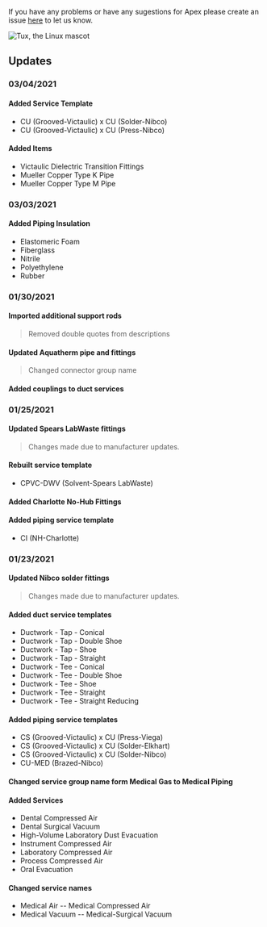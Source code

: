If you have any problems or have any sugestions for Apex please create an issue [here](https://github.com/VirtualBuildingSupply/Apex/issues) to let us know.


![Tux, the Linux mascot](https://itembuilders.com/wp-content/uploads/2020/11/summit_02-1024x434.png)
## Updates
### 03/04/2021 ###
#### Added Service Template
- CU (Grooved-Victaulic) x CU (Solder-Nibco)
- CU (Grooved-Victaulic) x CU (Press-Nibco)

#### Added Items
- Victaulic Dielectric Transition Fittings
- Mueller Copper Type K Pipe
- Mueller Copper Type M Pipe

### 03/03/2021 ###
#### Added Piping Insulation
- Elastomeric Foam
- Fiberglass
- Nitrile
- Polyethylene
- Rubber

### 01/30/2021 ###
#### Imported additional support rods
>Removed double quotes from descriptions

#### Updated Aquatherm pipe and fittings
>Changed connector group name

#### Added couplings to duct services

### 01/25/2021 ###

#### Updated Spears LabWaste fittings
>Changes made due to manufacturer updates.

#### Rebuilt service template
- CPVC-DWV (Solvent-Spears LabWaste)

#### Added Charlotte No-Hub Fittings

#### Added piping service template
- CI (NH-Charlotte)

### 01/23/2021 ###

#### Updated Nibco solder fittings
>Changes made due to manufacturer updates.

#### Added duct service templates
- Ductwork - Tap - Conical 
- Ductwork - Tap - Double Shoe 
- Ductwork - Tap - Shoe 
- Ductwork - Tap - Straight 
- Ductwork - Tee - Conical 
- Ductwork - Tee - Double Shoe 
- Ductwork - Tee - Shoe 
- Ductwork - Tee - Straight 
- Ductwork - Tee - Straight Reducing 

#### Added piping service templates 
- CS (Grooved-Victaulic) x CU (Press-Viega) 
- CS (Grooved-Victaulic) x CU (Solder-Elkhart) 
- CS (Grooved-Victaulic) x CU (Solder-Nibco) 
- CU-MED (Brazed-Nibco) 

#### Changed service group name form Medical Gas to Medical Piping 

#### Added Services 
- Dental Compressed Air 
- Dental Surgical Vacuum 
- High-Volume Laboratory Dust Evacuation 
- Instrument Compressed Air 
- Laboratory Compressed Air 
- Process Compressed Air 
- Oral Evacuation 

#### Changed service names 
- Medical Air -- Medical Compressed Air 
- Medical Vacuum -- Medical-Surgical Vacuum 

 
